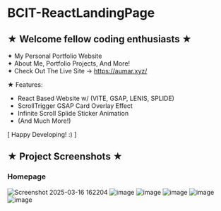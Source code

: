 # BCIT-ReactLandingPage

## ★ Welcome fellow coding enthusiasts ★

✦ My Personal Portfolio Website <br>
✦ About Me, Portfolio Projects, And More! <br>
✦ Check Out The Live Site → https://aumar.xyz/ 

★ Features:
 - React Based Website w/ (VITE, GSAP, LENIS, SPLIDE)
 - ScrollTrigger GSAP Card Overlay Effect
 - Infinite Scroll Splide Sticker Animation
 - (And Much More!)

[ Happy Developing! :) ]


## ★ Project Screenshots ★

### Homepage
![Screenshot 2025-03-16 162204](https://github.com/user-attachments/assets/bac4dd20-ca29-4087-8cb9-ebdbf636a4d6)
![image](https://github.com/user-attachments/assets/8f73a0c8-1cfe-49d1-87d5-6cee11e8b3a3)
![image](https://github.com/user-attachments/assets/2410f6bf-771d-4571-a613-87029bb603d0)
![image](https://github.com/user-attachments/assets/a77d25f6-a475-450e-8d3f-c3ac8f2da4dc)
![image](https://github.com/user-attachments/assets/ea1a68f3-fda9-4bb7-93ab-501e0521392e)
![image](https://github.com/user-attachments/assets/b8b68acc-fa5c-4bae-8cf8-bdd0b413924e)




